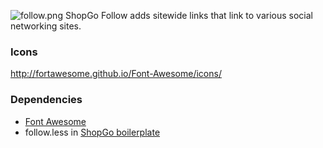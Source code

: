 ![follow.png](https://bitbucket.org/repo/XA594d/images/3590470289-follow.png)
ShopGo Follow adds sitewide links that link to various social networking sites.

### Icons
http://fortawesome.github.io/Font-Awesome/icons/

### Dependencies
* [Font Awesome](http://fortawesome.github.io/Font-Awesome/)
* follow.less in  [ShopGo boilerplate](https://bitbucket.org/shopgo/shopgo-theme-boilerplate)